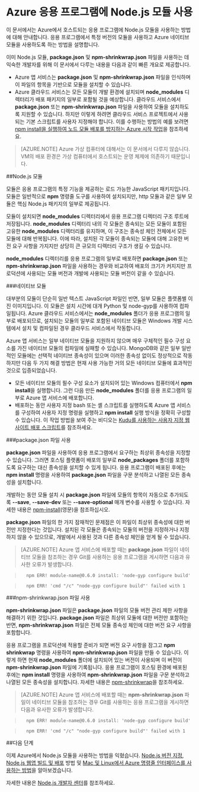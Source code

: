<properties pageTitle="Node.js 모듈 작업" description="Azure 앱 서비스 또는 클라우드 서비스를 사용할 때 Node.js 모듈로 작업하는 방법을 알아봅니다." services="" documentationCenter="nodejs" authors="rmcmurray" manager="wpickett" editor=""/>

<tags ms.service="multiple" ms.workload="na" ms.tgt_pltfrm="na" ms.devlang="nodejs" ms.topic="article" ms.date="08/11/2016" ms.author="robmcm"/>





# Azure 응용 프로그램에 Node.js 모듈 사용

이 문서에서는 Azure에서 호스트되는 응용 프로그램에 Node.js 모듈을 사용하는 방법에 대해 안내합니다. 응용 프로그램에서 특정 버전의 모듈을 사용하고 Azure 네이티브 모듈을 사용하도록 하는 방법을 설명합니다.

이미 Node.js 모듈, **package.json** 및 **npm-shrinkwrap.json** 파일을 사용하는 데 익숙한 개발자를 위해 이 문서에서 다루는 내용을 다음과 같이 빠른 개요로 제공합니다.

* Azure 앱 서비스는 **package.json** 및 **npm-shrinkwrap.json** 파일을 인식하며 이 파일의 항목을 기반으로 모듈을 설치할 수 있습니다.
* Azure 클라우드 서비스는 모든 모듈이 개발 환경에 설치되며 **node\_modules** 디렉터리가 배포 패키지의 일부로 포함될 것을 예상합니다. 클라우드 서비스에서 **package.json** 또는 **npm-shrinkwrap.json** 파일을 사용하여 모듈을 설치하도록 지원할 수 있습니다. 하지만 이렇게 하려면 클라우드 서비스 프로젝트에서 사용되는 기본 스크립트를 사용자 지정해야 합니다. 이를 수행하는 방법의 예를 보려면 [npm install을 실행하여 노드 모듈 배포를 방지하는 Azure 시작 작업](https://github.com/woloski/nodeonazure-blog/blob/master/articles/startup-task-to-run-npm-in-azure.markdown)을 참조하세요.

> [AZURE.NOTE] Azure 가상 컴퓨터에 대해서는 이 문서에서 다루지 않습니다. VM의 배포 환경은 가상 컴퓨터에서 호스트되는 운영 체제에 의존하기 때문입니다.

##Node.js 모듈

모듈은 응용 프로그램의 특정 기능을 제공하는 로드 가능한 JavaScript 패키지입니다. 모듈은 일반적으로 **npm** 명령줄 도구를 사용하여 설치되지만, http 모듈과 같은 일부 모듈은 핵심 Node.js 패키지의 일부로 제공됩니다.

모듈이 설치되면 **node\_modules** 디렉터리에서 응용 프로그램 디렉터리 구조 루트에 저장됩니다. **node\_modules** 디렉터리 내의 각 모듈은 종속되는 모든 모듈이 포함된 고유한 **node\_modules** 디렉터리를 유지하며, 이 구조는 종속성 체인 전체에서 모든 모듈에 대해 반복됩니다. 이에 따라, 설치된 각 모듈이 종속되는 모듈에 대해 고유한 버전 요구 사항을 가지지만 상당히 큰 규모의 디렉터리 구조가 생길 수 있습니다.

**node\_modules** 디렉터리를 응용 프로그램의 일부로 배포하면 **package.json** 또는 **npm-shrinkwrap.json** 파일을 사용하는 경우와 비교하여 배포의 크기가 커지지만 프로덕션에 사용되는 모듈 버전과 개발에 사용되는 모듈 버전이 같을 수 있습니다.

###네이티브 모듈

대부분의 모듈이 단순히 일반 텍스트 JavaScript 파일인 반면, 일부 모듈은 플랫폼별 이진 이미지입니다. 이 모듈은 설치 시간에 대개 Python 및 node-gyp를 사용하여 컴파일됩니다. Azure 클라우드 서비스에서는 **node\_modules** 폴더가 응용 프로그램의 일부로 배포되므로, 설치되는 모듈의 일부로 포함된 네이티브 모듈은 Windows 개발 시스템에서 설치 및 컴파일된 경우 클라우드 서비스에서 작동합니다.

Azure 앱 서비스는 일부 네이티브 모듈을 지원하지 않으며 매우 구체적인 필수 구성 요소를 가진 네이티브 모듈의 컴파일에 실패할 수 있습니다. MongoDB와 같은 일부 일반적인 모듈에는 선택적 네이티브 종속성이 있으며 이러한 종속성 없이도 정상적으로 작동하지만 다음 두 가지 해결 방법은 현재 사용 가능한 거의 모든 네이티브 모듈에 효과적인 것으로 입증되었습니다.

* 모든 네이티브 모듈의 필수 구성 요소가 설치되어 있는 Windows 컴퓨터에서 **npm install**을 실행합니다. 그런 다음 만든 **node\_modules** 폴더를 응용 프로그램의 일부로 Azure 앱 서비스에 배포합니다.
* 배포하는 동안 사용자 지정 bash 또는 셸 스크립트를 실행하도록 Azure 앱 서비스를 구성하여 사용자 지정 명령을 실행하고 **npm install** 실행 방식을 정확히 구성할 수 있습니다. 이 작업 방법을 보여 주는 비디오는 [Kudu를 사용하는 사용자 지정 웹 사이트 배포 스크립트]를 참조하세요.

###package.json 파일 사용

**package.json** 파일을 사용하여 응용 프로그램에서 요구하는 최상위 종속성을 지정할 수 있습니다. 그러면 호스팅 플랫폼이 배포의 일부로 **node\_packages** 폴더를 포함하도록 요구하는 대신 종속성을 설치할 수 있게 됩니다. 응용 프로그램이 배포된 후에는 **npm install** 명령을 사용하여 **package.json** 파일을 구문 분석하고 나열된 모든 종속성을 설치합니다.

개발하는 동안 모듈 설치 시 **package.json** 파일에 모듈의 항목이 자동으로 추가되도록 **--save**, **--save-dev** 또는 **--save-optional** 매개 변수를 사용할 수 있습니다. 자세한 내용은 [npm-install](https://docs.npmjs.com/cli/install)(영문)을 참조하십시오.

**package.json** 파일의 한 가지 잠재적인 문제점은 이 파일이 최상위 종속성에 대한 버전만 지정한다는 것입니다. 설치된 각 모듈은 종속되는 모듈의 버전을 지정하거나 지정하지 않을 수 있으므로, 개발에서 사용된 것과 다른 종속성 체인을 얻게 될 수 있습니다.

> [AZURE.NOTE]
Azure 앱 서비스에 배포할 때는 <b>package.json</b> 파일이 네이티브 모듈을 참조하는 경우 Git를 사용하는 응용 프로그램을 게시하면 다음과 유사한 오류가 발생합니다.

>		npm ERR! module-name@0.6.0 install: 'node-gyp configure build'

>		npm ERR! 'cmd "/c" "node-gyp configure build"' failed with 1


###npm-shrinkwrap.json 파일 사용

**npm-shrinkwrap.json** 파일은 **package.json** 파일의 모듈 버전 관리 제한 사항을 해결하기 위한 것입니다. **package.json** 파일은 최상위 모듈에 대한 버전만 포함하는 반면, **npm-shrinkwrap.json** 파일은 전체 모듈 종속성 체인에 대한 버전 요구 사항을 포함합니다.

응용 프로그램을 프로덕션에 적용할 준비가 되면 버전 요구 사항을 잠그고 **npm shrinkwrap** 명령을 사용하여 **npm-shrinkwrap.json** 파일을 만들 수 있습니다. 이렇게 하면 현재 **node\_modules** 폴더에 설치되어 있는 버전이 사용되며 이 버전이 **npm-shrinkwrap.json** 파일에 기록됩니다. 응용 프로그램이 호스팅 환경에 배포된 후에는 **npm install** 명령을 사용하여 **npm-shrinkwrap.json** 파일을 구문 분석하고 나열된 모든 종속성을 설치합니다. 자세한 내용은 [npm-shrinkwrap](https://docs.npmjs.com/cli/shrinkwrap)을 참조하세요.

> [AZURE.NOTE]
Azure 앱 서비스에 배포할 때는 <b>npm-shrinkwrap.json</b> 파일이 네이티브 모듈을 참조하는 경우 Git를 사용하는 응용 프로그램을 게시하면 다음과 유사한 오류가 발생합니다.

>		npm ERR! module-name@0.6.0 install: 'node-gyp configure build'

>		npm ERR! 'cmd "/c" "node-gyp configure build"' failed with 1


##다음 단계

이제 Azure에서 Node.js 모듈을 사용하는 방법을 익혔습니다. [Node.js 버전 지정], [Node.js 웹앱 빌드 및 배포] 방법 및 [Mac 및 Linux에서 Azure 명령줄 인터페이스를 사용하는 방법]을 알아보겠습니다.

자세한 내용은 [Node.js 개발자 센터](/develop/nodejs/)를 참조하세요.

[Node.js 버전 지정]: nodejs-specify-node-version-azure-apps.md
[Mac 및 Linux에서 Azure 명령줄 인터페이스를 사용하는 방법]: xplat-cli-install.md
[Node.js 웹앱 빌드 및 배포]: web-sites-nodejs-develop-deploy-mac.md
[Node.js Web Application with Storage on MongoDB (MongoLab)]: store-mongolab-web-sites-nodejs-store-data-mongodb.md
[Build and deploy a Node.js application to an Azure Cloud Service]: cloud-services-nodejs-develop-deploy-app.md
[Kudu를 사용하는 사용자 지정 웹 사이트 배포 스크립트]: /documentation/videos/custom-web-site-deployment-scripts-with-kudu/

<!---HONumber=AcomDC_0817_2016-->